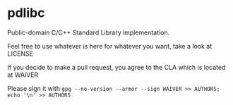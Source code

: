 # pdlibc

Public-domain C/C++ Standard Library implementation.

Feel free to use whatever is here for whatever you want, take a look at LICENSE

If you decide to make a pull request, you agree to the CLA which is located at WAIVER

Please sign it with `gpg --no-version --armor --sign WAIVER >> AUTHORS; echo '\n' >> AUTHORS`

